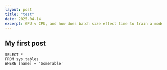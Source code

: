 ```yaml
---
layout: post
title: "test"
date: 2025-04-14
excerpt: GPU v CPU, and how does batch size effect time to train a model?
---
```


## My first post

 ```tsql
 SELECT *
 FROM sys.tables
 WHERE [name] = 'SomeTable'
 ```
